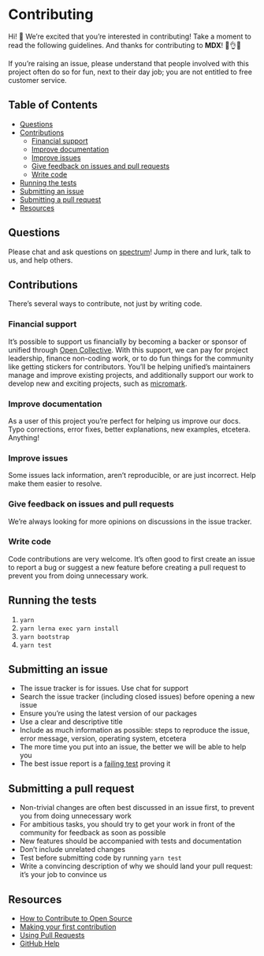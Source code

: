 # Contributing

Hi!  👋
We’re excited that you’re interested in contributing!
Take a moment to read the following guidelines.
And thanks for contributing to **MDX**!  👏👌✨

If you’re raising an issue, please understand that people involved with this
project often do so for fun, next to their day job; you are not entitled to
free customer service.

## Table of Contents

*   [Questions](#questions)
*   [Contributions](#contributions)
    *   [Financial support](#financial-support)
    *   [Improve documentation](#improve-documentation)
    *   [Improve issues](#improve-issues)
    *   [Give feedback on issues and pull requests](#give-feedback-on-issues-and-pull-requests)
    *   [Write code](#write-code)
*   [Running the tests](#running-the-tests)
*   [Submitting an issue](#submitting-an-issue)
*   [Submitting a pull request](#submitting-a-pull-request)
*   [Resources](#resources)

## Questions

Please chat and ask questions on [spectrum][chat]!
Jump in there and lurk, talk to us, and help others.

## Contributions

There’s several ways to contribute, not just by writing code.

### Financial support

It’s possible to support us financially by becoming a backer or sponsor of
unified through [Open Collective][collective].
With this support, we can pay for project leadership, finance non-coding work,
or to do fun things for the community like getting stickers for contributors.
You’ll be helping unified’s maintainers manage and improve existing projects,
and additionally support our work to develop new and exciting projects, such
as [micromark][].

### Improve documentation

As a user of this project you’re perfect for helping us improve our docs.
Typo corrections, error fixes, better explanations, new examples, etcetera.
Anything!

### Improve issues

Some issues lack information, aren’t reproducible, or are just incorrect.
Help make them easier to resolve.

### Give feedback on issues and pull requests

We’re always looking for more opinions on discussions in the issue tracker.

### Write code

Code contributions are very welcome.  It’s often good to first create an issue
to report a bug or suggest a new feature before creating a pull request to
prevent you from doing unnecessary work.

## Running the tests

1.  `yarn`
2.  `yarn lerna exec yarn install`
3.  `yarn bootstrap`
4.  `yarn test`

## Submitting an issue

*   The issue tracker is for issues.  Use chat for support
*   Search the issue tracker (including closed issues) before opening a new
    issue
*   Ensure you’re using the latest version of our packages
*   Use a clear and descriptive title
*   Include as much information as possible: steps to reproduce the issue,
    error message, version, operating system, etcetera
*   The more time you put into an issue, the better we will be able to help you
*   The best issue report is a [failing test][unit-test] proving it

## Submitting a pull request

*   Non-trivial changes are often best discussed in an issue first, to prevent
    you from doing unnecessary work
*   For ambitious tasks, you should try to get your work in front of the
    community for feedback as soon as possible
*   New features should be accompanied with tests and documentation
*   Don’t include unrelated changes
*   Test before submitting code by running `yarn test`
*   Write a convincing description of why we should land your pull request:
    it’s your job to convince us

## Resources

*   [How to Contribute to Open Source](https://opensource.guide/how-to-contribute/)
*   [Making your first contribution](https://medium.com/@vadimdemedes/making-your-first-contribution-de6576ddb190)
*   [Using Pull Requests](https://help.github.com/articles/about-pull-requests/)
*   [GitHub Help](https://help.github.com)

[unit-test]: https://twitter.com/sindresorhus/status/579306280495357953

[chat]: https://spectrum.chat/mdx

[collective]: https://opencollective.com/unified

[micromark]: https://github.com/micromark/micromark
